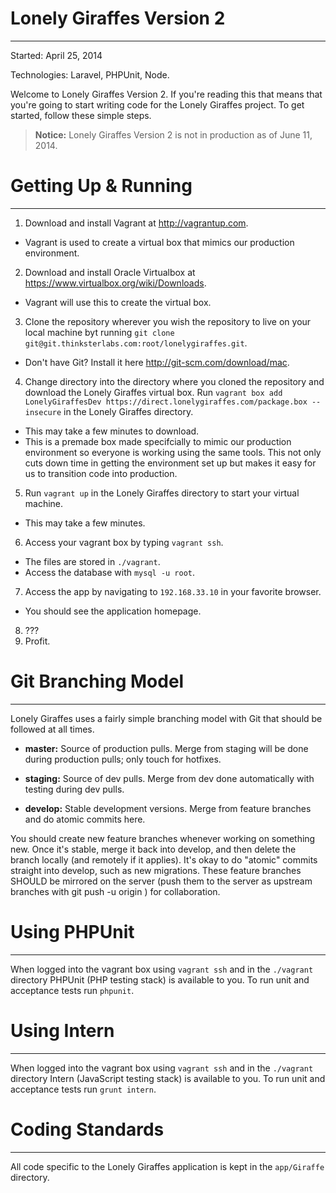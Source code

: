 Lonely Giraffes Version 2
=========================
***


Started: April 25, 2014

Technologies: Laravel, PHPUnit, Node.


Welcome to Lonely Giraffes Version 2.  If you're reading this that means that you're going to start writing code for the Lonely Giraffes project.  To get started, follow these simple steps.


> **Notice:** Lonely Giraffes Version 2 is not in production as of June 11, 2014.


Getting Up & Running
====================
***


1. Download and install Vagrant at http://vagrantup.com.
  * Vagrant is used to create a virtual box that mimics our production environment.
2. Download and install Oracle Virtualbox at https://www.virtualbox.org/wiki/Downloads.
  * Vagrant will use this to create the virtual box.
3. Clone the repository wherever you wish the repository to live on your local machine byt running `git clone git@git.thinksterlabs.com:root/lonelygiraffes.git`.
  * Don't have Git?  Install it here http://git-scm.com/download/mac.
4. Change directory into the directory where you cloned the repository and download the Lonely Giraffes virtual box.  Run `vagrant box add LonelyGiraffesDev https://direct.lonelygiraffes.com/package.box --insecure` in the Lonely Giraffes directory.
  * This may take a few minutes to download.
  * This is a premade box made specifcially to mimic our production environment so everyone is working using the same tools.  This not only cuts down time in getting the environment set up but makes it easy for us to transition code into production.
5. Run `vagrant up` in the Lonely Giraffes directory to start your virtual machine.
  * This may take a few minutes.
6. Access your vagrant box by typing `vagrant ssh`.
  * The files are stored in `./vagrant`.
  * Access the database with `mysql -u root`.
7. Access the app by navigating to `192.168.33.10` in your favorite browser.
  * You should see the application homepage.
8. ???
9. Profit.


Git Branching Model
===================
***


Lonely Giraffes uses a fairly simple branching model with Git that should be followed at all times.


* **master:** Source of production pulls. Merge from staging will be done during production pulls; only touch for hotfixes.

* **staging:** Source of dev pulls. Merge from dev done automatically with testing during dev pulls.

* **develop:** Stable development versions. Merge from feature branches and do atomic commits here.


You should create new feature branches whenever working on something new. Once it's stable, merge it back into develop, and then delete the branch locally (and remotely if it applies). It's okay to do "atomic" commits straight into develop, such as new migrations. These feature branches SHOULD be mirrored on the server (push them to the server as upstream branches with git push -u origin <branch>)
for collaboration.


Using PHPUnit
=============
***


When logged into the vagrant box using `vagrant ssh` and in the `./vagrant` directory PHPUnit (PHP testing stack) is available to you.  To run unit and acceptance tests run `phpunit`.


Using Intern
=============
***


When logged into the vagrant box using `vagrant ssh` and in the `./vagrant` directory Intern (JavaScript testing stack) is available to you.  To run unit and acceptance tests run `grunt intern`.


Coding Standards
================
***


All code specific to the Lonely Giraffes application is kept in the `app/Giraffe` directory.